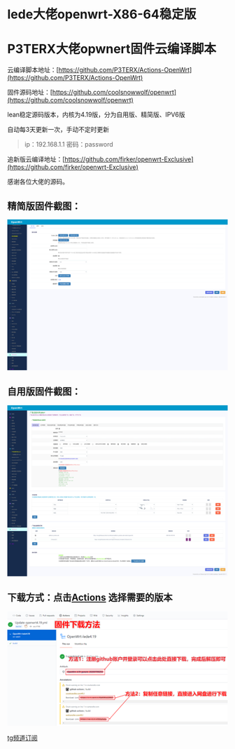 # lede大佬openwrt-X86-64稳定版
# P3TERX大佬opwnert固件云编译脚本

云编译脚本地址：[https://github.com/P3TERX/Actions-OpenWrt](https://github.com/P3TERX/Actions-OpenWrt)

固件源码地址：[https://github.com/coolsnowwolf/openwrt](https://github.com/coolsnowwolf/openwrt)

lean稳定源码版本，内核为4.19版，分为自用版、精简版、IPV6版

自动每3天更新一次，手动不定时更新

> ip：192.168.1.1 密码：password

追新版云编译地址：[https://github.com/firker/openwrt-Exclusive](https://github.com/firker/openwrt-Exclusive)

感谢各位大佬的源码。
## 精简版固件截图：
![avatar](boc/a.png)
## 自用版固件截图：
![avatar](boc/b.png)
## 下载方式：点击[Actions](https://github.com/firkerword/openwrt-stable-version/actions)  选择需要的版本
![avatar](boc/c.png)

[tg频道订阅](https://t.me/zhinengchaoshenzhe)


